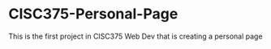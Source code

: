 # CISC375-Personal-Page
This is the first project in CISC375 Web Dev that is creating a personal page
